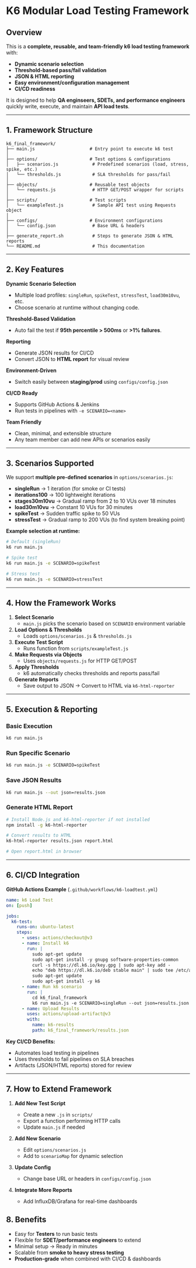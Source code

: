 # K6 Modular Load Testing Framework

## Overview
This is a **complete, reusable, and team-friendly k6 load testing framework** with:
- **Dynamic scenario selection**
- **Threshold-based pass/fail validation**
- **JSON & HTML reporting**
- **Easy environment/configuration management**
- **CI/CD readiness**

It is designed to help **QA enginseers, SDETs, and performance engineers** quickly write, execute, and maintain **API load tests**.

---

## 1. Framework Structure

```
k6_final_framework/
├── main.js                     # Entry point to execute k6 test
│
├── options/                    # Test options & configurations
│   ├── scenarios.js             # Predefined scenarios (load, stress, spike, etc.)
│   └── thresholds.js            # SLA thresholds for pass/fail
│
├── objects/                    # Reusable test objects
│   └── requests.js              # HTTP GET/POST wrapper for scripts
│
├── scripts/                    # Test scripts
│   └── exampleTest.js           # Sample API test using Requests object
│
├── configs/                    # Environment configurations
│   └── config.json              # Base URL & headers
│
├── generate_report.sh           # Steps to generate JSON & HTML reports
└── README.md                    # This documentation
```

---

## 2. Key Features

**Dynamic Scenario Selection**
- Multiple load profiles: `singleRun`, `spikeTest`, `stressTest`, `load30m10vu`, etc.
- Choose scenario at runtime without changing code.

**Threshold-Based Validation**
- Auto fail the test if **95th percentile > 500ms** or **>1% failures**.

**Reporting**
- Generate JSON results for CI/CD
- Convert JSON to **HTML report** for visual review

**Environment-Driven**
- Switch easily between **staging/prod** using `configs/config.json`

**CI/CD Ready**
- Supports GitHub Actions & Jenkins
- Run tests in pipelines with `-e SCENARIO=<name>`

**Team Friendly**
- Clean, minimal, and extensible structure
- Any team member can add new APIs or scenarios easily

---

## 3. Scenarios Supported

We support **multiple pre-defined scenarios** in `options/scenarios.js`:

- **singleRun** → 1 iteration (for smoke or CI tests)
- **iterations100** → 100 lightweight iterations
- **stages30m10vu** → Gradual ramp from 2 to 10 VUs over 18 minutes
- **load30m10vu** → Constant 10 VUs for 30 minutes
- **spikeTest** → Sudden traffic spike to 50 VUs
- **stressTest** → Gradual ramp to 200 VUs (to find system breaking point)

**Example selection at runtime:**

```bash
# Default (singleRun)
k6 run main.js

# Spike test
k6 run main.js -e SCENARIO=spikeTest

# Stress test
k6 run main.js -e SCENARIO=stressTest
```

---

## 4. How the Framework Works

1. **Select Scenario**  
   - `main.js` picks the scenario based on `SCENARIO` environment variable
2. **Load Options & Thresholds**  
   - Loads `options/scenarios.js` & `thresholds.js`
3. **Execute Test Script**  
   - Runs function from `scripts/exampleTest.js`
4. **Make Requests via Objects**  
   - Uses `objects/requests.js` for HTTP GET/POST
5. **Apply Thresholds**  
   - k6 automatically checks thresholds and reports pass/fail
6. **Generate Reports**  
   - Save output to JSON → Convert to HTML via `k6-html-reporter`

---

## 5. Execution & Reporting

### **Basic Execution**
```bash
k6 run main.js
```

### **Run Specific Scenario**
```bash
k6 run main.js -e SCENARIO=spikeTest
```

### **Save JSON Results**
```bash
k6 run main.js --out json=results.json
```

### **Generate HTML Report**
```bash
# Install Node.js and k6-html-reporter if not installed
npm install -g k6-html-reporter

# Convert results to HTML
k6-html-reporter results.json report.html

# Open report.html in browser
```

---

## 6. CI/CD Integration

**GitHub Actions Example** (`.github/workflows/k6-loadtest.yml`)

```yaml
name: k6 Load Test
on: [push]

jobs:
  k6-test:
    runs-on: ubuntu-latest
    steps:
      - uses: actions/checkout@v3
      - name: Install k6
        run: |
          sudo apt-get update
          sudo apt-get install -y gnupg software-properties-common
          curl -s https://dl.k6.io/key.gpg | sudo apt-key add -
          echo "deb https://dl.k6.io/deb stable main" | sudo tee /etc/apt/sources.list.d/k6.list
          sudo apt-get update
          sudo apt-get install -y k6
      - name: Run k6 scenario
        run: |
          cd k6_final_framework
          k6 run main.js -e SCENARIO=singleRun --out json=results.json
      - name: Upload Results
        uses: actions/upload-artifact@v3
        with:
          name: k6-results
          path: k6_final_framework/results.json
```

**Key CI/CD Benefits:**
- Automates load testing in pipelines
- Uses thresholds to fail pipelines on SLA breaches
- Artifacts (JSON/HTML reports) stored for review

---

## 7. How to Extend Framework

1. **Add New Test Script**
   - Create a new `.js` in `scripts/`
   - Export a function performing HTTP calls
   - Update `main.js` if needed

2. **Add New Scenario**
   - Edit `options/scenarios.js`
   - Add to `scenarioMap` for dynamic selection

3. **Update Config**
   - Change base URL or headers in `configs/config.json`

4. **Integrate More Reports**
   - Add InfluxDB/Grafana for real-time dashboards

## 8. Benefits

- Easy for **Testers** to run basic tests
- Flexible for **SDET/performance engineers** to extend
- Minimal setup → Ready in minutes
- Scalable from **smoke to heavy stress testing**
- **Production-grade** when combined with CI/CD & dashboards

